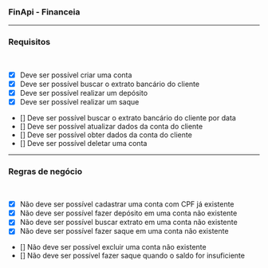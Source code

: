 ### FinApi - Financeia

---

### Requisitos
<br/>

- [x] Deve ser possível criar uma conta <br/>
- [x] Deve ser possível buscar o extrato bancário do cliente <br/>
- [x] Deve ser possível realizar um depósito <br/>
- [x] Deve ser possível realizar um saque <br/>
- [] Deve ser possível buscar o extrato bancário do cliente por data <br/>
- [] Deve ser possível atualizar dados da conta do cliente <br/>
- [] Deve ser possível obter dados da conta do cliente <br/>
- [] Deve ser possível deletar uma conta <br/>

---

### Regras de negócio
<br/>

- [x] Não deve ser possível cadastrar uma conta com CPF já existente <br/>
- [x] Não deve ser possível fazer depósito em uma conta não existente <br/>
- [x] Não deve ser possível buscar extrato em uma conta não existente <br/>
- [x] Não deve ser possível fazer saque em uma conta não existente <br/>
- [] Não deve ser possível excluir uma conta não existente <br/>
- [] Não deve ser possível fazer saque quando o saldo for insuficiente <br/>